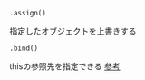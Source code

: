 `.assign()`

指定したオブジェクトを上書きする


`.bind()`

thisの参照先を指定できる
[参考](https://reffect.co.jp/html/javascript-bind)
